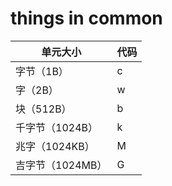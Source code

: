 # things in common

|  单元大小  | 代码 |
| ---------- | ---- |
| 字节（1B） |   c  |
| 字（2B）   |   w  |
| 块（512B） |   b  |
| 千字节（1024B）|  k |
| 兆字（1024KB）| M |
| 吉字节（1024MB）| G |